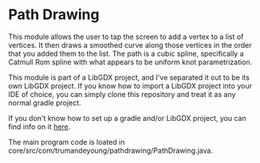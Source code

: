 # Path Drawing

This module allows the user to tap the screen to add a vertex to a list of vertices. It then draws a smoothed curve along those vertices in the order that you added them to the list. The path is a cubic spline, specifically a Catmull Rom spline with what appears to be uniform knot parametrization. 

This module is part of a LibGDX project, and I've separated it out to be its own LibGDX project. If you know how to import a LibGDX project into your IDE of choice, you can simply clone this repository and treat it as any normal gradle project.

If you don't know how to set up a gradle and/or LibGDX project, you can find info on it <a target="_blank" href="http://libgdx.badlogicgames.com/documentation.html">here</a>.

The main program code is loated in core/src/com/trumandeyoung/pathdrawing/PathDrawing.java.
